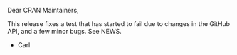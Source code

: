 Dear CRAN Maintainers,

This release fixes a test that has started to fail due to changes in the 
GitHub API, and a few minor bugs.  See NEWS.  

- Carl


